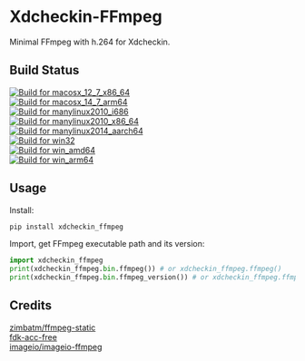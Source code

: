 # Xdcheckin-FFmpeg
Minimal FFmpeg with h.264 for Xdcheckin.

## Build Status
[![Build for macosx_12_7_x86_64](https://github.com/Pairman/Xdcheckin-FFmpeg/actions/workflows/build-macosx_12_7_x86_64.yml/badge.svg)](https://github.com/Pairman/Xdcheckin-FFmpeg/actions/workflows/build-macosx_12_7_x86_64.yml) <br>
[![Build for macosx_14_7_arm64](https://github.com/Pairman/Xdcheckin-FFmpeg/actions/workflows/build-macosx_14_7_arm64.yml/badge.svg)](https://github.com/Pairman/Xdcheckin-FFmpeg/actions/workflows/build-macosx_14_7_arm64.yml) <br>
[![Build for manylinux2010_i686](https://github.com/Pairman/Xdcheckin-FFmpeg/actions/workflows/build-manylinux2010_i686.yml/badge.svg)](https://github.com/Pairman/Xdcheckin-FFmpeg/actions/workflows/build-manylinux2010_i686.yml) <br>
[![Build for manylinux2010_x86_64](https://github.com/Pairman/Xdcheckin-FFmpeg/actions/workflows/build-manylinux2010_x86_64.yml/badge.svg)](https://github.com/Pairman/Xdcheckin-FFmpeg/actions/workflows/build-manylinux2010_x86_64.yml) <br>
[![Build for manylinux2014_aarch64](https://github.com/Pairman/Xdcheckin-FFmpeg/actions/workflows/build-manylinux2014_aarch64.yml/badge.svg)](https://github.com/Pairman/Xdcheckin-FFmpeg/actions/workflows/build-manylinux2014_aarch64.yml) <br>
[![Build for win32](https://github.com/Pairman/Xdcheckin-FFmpeg/actions/workflows/build-win32.yml/badge.svg)](https://github.com/Pairman/Xdcheckin-FFmpeg/actions/workflows/build-win32.yml) <br>
[![Build for win_amd64](https://github.com/Pairman/Xdcheckin-FFmpeg/actions/workflows/build-win_amd64.yml/badge.svg)](https://github.com/Pairman/Xdcheckin-FFmpeg/actions/workflows/build-win_amd64.yml) <br>
[![Build for win_arm64](https://github.com/Pairman/Xdcheckin-FFmpeg/actions/workflows/build-win_arm64.yml/badge.svg)](https://github.com/Pairman/Xdcheckin-FFmpeg/actions/workflows/build-win_arm64.yml)

## Usage
Install:
```sh
pip install xdcheckin_ffmpeg
```

Import, get FFmpeg executable path and its version:
```python
import xdcheckin_ffmpeg
print(xdcheckin_ffmpeg.bin.ffmpeg()) # or xdcheckin_ffmpeg.ffmpeg()
print(xdcheckin_ffmpeg.bin.ffmpeg_version()) # or xdcheckin_ffmpeg.ffmpeg_version()
```

## Credits
[zimbatm/ffmpeg-static](https://github.com/zimbatm/ffmpeg-static) <br>
[fdk-acc-free](https://cgit.freedesktop.org/~wtay/fdk-aac/log/?h=fedora) <br>
[imageio/imageio-ffmpeg](https://github.com/imageio/imageio-ffmpeg)
